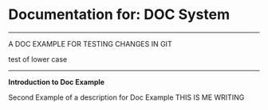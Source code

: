 # Documentation for: DOC System

---

A DOC EXAMPLE FOR TESTING CHANGES IN GIT

test of lower case 

---

**Introduction to Doc Example**

Second Example of a description for Doc Example THIS IS ME WRITING
